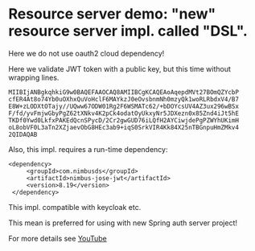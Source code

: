 # Resource server demo: "new" resource server impl. called "DSL".

Here we do not use oauth2 cloud dependency!

Here we validate JWT token with a public key, but this time without wrapping lines.

`MIIBIjANBgkqhkiG9w0BAQEFAAOCAQ8AMIIBCgKCAQEAoAqepdMVt27BOmQZYcbP
 cfER4At8o74Yb0uOXhxQuVoHclF6MAYkzJ0eOvsbnmNh0mzyQk1woRLRbdxV4/B7
 E8W+zLODXtOTajy//UQww67ODW01Rg2F6WSMATc62/+bDOYcsUV4AZ3ux296wBSx
 F/fd/yvFmjwGbyPgZ62tXNkv4K2pCk4odatOyUkxyNr5JDXezn0x85Znd4iJt5hE
 TKDf0Ywd0LkfxPAKEdQcnSPycD/2Cr2gwGUD76iLQfH2AYCiwjdePgPZWYhUKimH
 oL8obVF0L3aTn2XZjaevObG8HEc3ab9+iqS0SrkVIR4Kk84X25nTBGnpuHmZMkv4
 2QIDAQAB`

Also, this impl. requires a run-time dependency:

```
<dependency>
     <groupId>com.nimbusds</groupId>
     <artifactId>nimbus-jose-jwt</artifactId>
     <version>8.19</version>
 </dependency>
```

This impl. compatible with keycloak etc.

This mean is preferred for using with new Spring auth server project!

For more details see
[YouTube](https://www.youtube.com/watch?v=2WzSreQc_m0&list=PLEocw3gLFc8XRaRBZkhBEZ_R3tmvfkWZz&index=21)